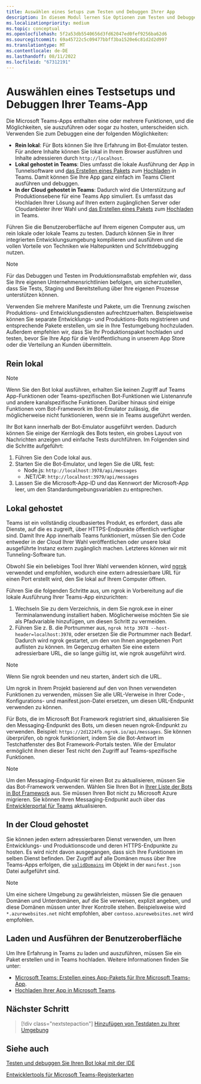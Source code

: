 ```yaml
---
title: Auswählen eines Setups zum Testen und Debuggen Ihrer App
description: In diesem Modul lernen Sie Optionen zum Testen und Debuggen von Microsoft Teams-Apps in einer lokalen und in der Cloud gehosteten Umgebung kennen.
ms.localizationpriority: medium
ms.topic: conceptual
ms.openlocfilehash: 5f2a53db5540656d3fd62047ed0fef9256ba62d6
ms.sourcegitcommit: 69a45722c5c09477bbff3ba1520e6c81d2d2d997
ms.translationtype: MT
ms.contentlocale: de-DE
ms.lasthandoff: 08/11/2022
ms.locfileid: "67312191"
---
```

# <a name="choose-a-test-setup-and-debug-your-teams-app"></a>Auswählen eines Testsetups und Debuggen Ihrer Teams-App

Die Microsoft Teams-Apps enthalten eine oder mehrere Funktionen, und die Möglichkeiten, sie auszuführen oder sogar zu hosten, unterscheiden sich. Verwenden Sie zum Debuggen eine der folgenden Möglichkeiten:

* **Rein lokal**: Für Bots können Sie Ihre Erfahrung im Bot-Emulator testen. Für andere Inhalte können Sie lokal in Ihrem Browser ausführen und Inhalte adressieren durch `http://localhost`.
* **Lokal gehostet in Teams**: Dies umfasst die lokale Ausführung der App in Tunnelsoftware und [das Erstellen eines Pakets](~/concepts/build-and-test/apps-package.md) zum [Hochladen](~/concepts/deploy-and-publish/apps-upload.md) in Teams. Damit können Sie Ihre App ganz einfach im Teams Client ausführen und debuggen.
* **In der Cloud gehostet in Teams**: Dadurch wird die Unterstützung auf Produktionsebene für eine Teams App simuliert. Es umfasst das Hochladen Ihrer Lösung auf Ihren extern zugänglichen Server oder Cloudanbieter ihrer Wahl und [das Erstellen eines Pakets](~/concepts/build-and-test/apps-package.md) zum [Hochladen](~/concepts/deploy-and-publish/apps-upload.md) in Teams.

Führen Sie die Benutzeroberfläche auf Ihrem eigenen Computer aus, um rein lokale oder lokale Teams zu testen. Dadurch können Sie in Ihrer integrierten Entwicklungsumgebung kompilieren und ausführen und die vollen Vorteile von Techniken wie Haltepunkten und Schrittdebugging nutzen.

> [!NOTE]
> Für das Debuggen und Testen im Produktionsmaßstab empfehlen wir, dass Sie Ihre eigenen Unternehmensrichtlinien befolgen, um sicherzustellen, dass Sie Tests, Staging und Bereitstellung über Ihre eigenen Prozesse unterstützen können.

Verwenden Sie mehrere Manifeste und Pakete, um die Trennung zwischen Produktions- und Entwicklungsdiensten aufrechtzuerhalten. Beispielsweise können Sie separate Entwicklungs- und Produktions-Bots registrieren und entsprechende Pakete erstellen, um sie in Ihre Testumgebung hochzuladen. Außerdem empfehlen wir, dass Sie Ihr Produktionspaket hochladen und testen, bevor Sie Ihre App für die Veröffentlichung in unserem App Store oder die Verteilung an Kunden übermitteln.

## <a name="purely-local"></a>Rein lokal

> [!NOTE]
> Wenn Sie den Bot lokal ausführen, erhalten Sie keinen Zugriff auf Teams App-Funktionen oder Teams-spezifischen Bot-Funktionen wie Listenanrufe und andere kanalspezifische Funktionen. Darüber hinaus sind einige Funktionen vom Bot-Framework im Bot-Emulator zulässig, die möglicherweise nicht funktionieren, wenn sie in Teams ausgeführt werden.

Ihr Bot kann innerhalb der Bot-Emulator ausgeführt werden. Dadurch können Sie einige der Kernlogik des Bots testen, ein grobes Layout von Nachrichten anzeigen und einfache Tests durchführen. Im Folgenden sind die Schritte aufgeführt:

1. Führen Sie den Code lokal aus.
2. Starten Sie die Bot-Emulator, und legen Sie die URL fest:
   * Node.js: `http://localhost:3978/api/messages`
   * .NET/C#: `http://localhost:3979/api/messages`
3. Lassen Sie die Microsoft-App-ID und das Kennwort der Microsoft-App leer, um den Standardumgebungsvariablen zu entsprechen.

## <a name="locally-hosted"></a>Lokal gehostet

Teams ist ein vollständig cloudbasiertes Produkt, es erfordert, dass alle Dienste, auf die es zugreift, über HTTPS-Endpunkte öffentlich verfügbar sind. Damit Ihre App innerhalb Teams funktioniert, müssen Sie den Code entweder in der Cloud Ihrer Wahl veröffentlichen oder unsere lokal ausgeführte Instanz extern zugänglich machen. Letzteres können wir mit Tunneling-Software tun.

Obwohl Sie ein beliebiges Tool Ihrer Wahl verwenden können, wird [ngrok](https://ngrok.com/download) verwendet und empfohlen, wodurch eine extern adressierbare URL für einen Port erstellt wird, den Sie lokal auf Ihrem Computer öffnen.

Führen Sie die folgenden Schritte aus, um ngrok in Vorbereitung auf die lokale Ausführung Ihrer Teams-App einzurichten:

1. Wechseln Sie zu dem Verzeichnis, in dem Sie ngrok.exe in einer Terminalanwendung installiert haben. Möglicherweise möchten Sie sie als Pfadvariable hinzufügen, um diesen Schritt zu vermeiden.
2. Führen Sie z. B. die Portnummer aus, `ngrok http 3978 --host-header=localhost:3978`, oder ersetzen Sie die Portnummer nach Bedarf.
   Dadurch wird ngrok gestartet, um den von Ihnen angegebenen Port auflisten zu können. Im Gegenzug erhalten Sie eine extern adressierbare URL, die so lange gültig ist, wie ngrok ausgeführt wird.

> [!NOTE]
> Wenn Sie ngrok beenden und neu starten, ändert sich die URL.

Um ngrok in Ihrem Projekt basierend auf den von Ihnen verwendeten Funktionen zu verwenden, müssen Sie alle URL-Verweise in Ihrer Code-, Konfigurations- und manifest.json-Datei ersetzen, um diesen URL-Endpunkt verwenden zu können.

Für Bots, die im Microsoft Bot Framework registriert sind, aktualisieren Sie den Messaging-Endpunkt des Bots, um diesen neuen ngrok-Endpunkt zu verwenden. Beispiel: `https://2d1224fb.ngrok.io/api/messages`. Sie können überprüfen, ob ngrok funktioniert, indem Sie die Bot-Antwort im Testchatfenster des Bot Framework-Portals testen. Wie der Emulator ermöglicht ihnen dieser Test nicht den Zugriff auf Teams-spezifische Funktionen.

> [!NOTE]
> Um den Messaging-Endpunkt für einen Bot zu aktualisieren, müssen Sie das Bot-Framework verwenden. Wählen Sie Ihren Bot in [Ihrer Liste der Bots in Bot Framework](https://dev.botframework.com/bots) aus. Sie müssen Ihren Bot nicht zu Microsoft Azure migrieren. Sie können Ihren Messaging-Endpunkt auch über das [Entwicklerportal für Teams](~/concepts/build-and-test/teams-developer-portal.md) aktualisieren.

## <a name="cloud-hosted"></a>In der Cloud gehostet

Sie können jeden extern adressierbaren Dienst verwenden, um Ihren Entwicklungs- und Produktionscode und deren HTTPS-Endpunkte zu hosten. Es wird nicht davon ausgegangen, dass sich Ihre Funktionen im selben Dienst befinden. Der Zugriff auf alle Domänen muss über Ihre Teams-Apps erfolgen, die [`validDomains`](~/resources/schema/manifest-schema.md#validdomains) im Objekt in der `manifest.json` Datei aufgeführt sind.

> [!NOTE]
> Um eine sichere Umgebung zu gewährleisten, müssen Sie die genauen Domänen und Unterdomänen, auf die Sie verweisen, explizit angeben, und diese Domänen müssen unter Ihrer Kontrolle stehen. Beispielsweise wird `*.azurewebsites.net` nicht empfohlen, aber `contoso.azurewebsites.net` wird empfohlen.

## <a name="load-and-run-your-experience"></a>Laden und Ausführen der Benutzeroberfläche

Um Ihre Erfahrung in Teams zu laden und auszuführen, müssen Sie ein Paket erstellen und in Teams hochladen. Weitere Informationen finden Sie unter:

* [Microsoft Teams: Erstellen eines App-Pakets für Ihre Microsoft Teams-App](~/concepts/build-and-test/apps-package.md).
* [Hochladen Ihrer App in Microsoft Teams](~/concepts/deploy-and-publish/apps-upload.md).

## <a name="next-step"></a>Nächster Schritt

> [!div class="nextstepaction"]
> [Hinzufügen von Testdaten zu Ihrer Umgebung](~/concepts/build-and-test/test-data.md)

## <a name="see-also"></a>Siehe auch

[Testen und debuggen Sie Ihren Bot lokal mit der IDE](../../bots/how-to/debug/locally-with-an-ide.md#test-and-debug-your-bot-locally-with-ide)

[Entwicklertools für Microsoft Teams-Registerkarten](../../tabs/how-to/developer-tools.md)
